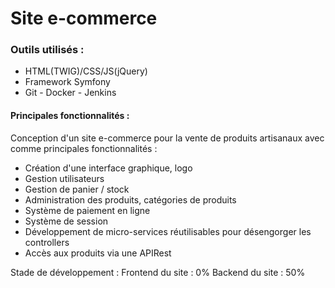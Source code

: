 # Site e-commerce
### Outils utilisés :
- HTML(TWIG)/CSS/JS(jQuery)
- Framework Symfony 
- Git - Docker - Jenkins

#### Principales fonctionnalités :
Conception d'un site e-commerce pour la vente de produits artisanaux avec comme principales fonctionnalités : 

- Création d'une interface graphique, logo 
- Gestion utilisateurs
- Gestion de panier / stock
- Administration des produits, catégories de produits
- Système de paiement en ligne
- Système de session 
- Développement de micro-services réutilisables pour désengorger les controllers
- Accès aux produits via une APIRest

Stade de développement : 
Frontend du site : 0%
Backend du site : 50%
